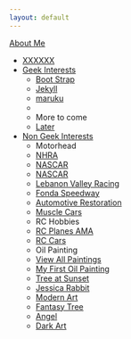 ```yaml
---
layout: default
---
```

<div class="navbar navbar-inverse navbar-form">
      <div class="navbar-inner">
            <div class="container">
                <a class="btn btn-navbar" data-toggle="collapse" data-target=".nav-collapse">
                    <span class="icon-bar"></span>
                    <span class="icon-bar"></span>
                    <span class="icon-bar"></span>
                </a>
                <a class="brand" href="http://rogeruvyn.github.com/interests.html">About Me</a>
                  <div class="nav-collapse collapse">
                      <ul class="nav">
                          <li><a href="http://rogeruvyn.github.com/index.html">XXXXXX</a></li>
                          <li class="dropdown">
                            <a href="#" class="dropdown-toggle" data-toggle="dropdown">Geek Interests</a>
                            <ul class="dropdown-menu">
                              <li><a href="http://twitter.github.com/bootstrap/">Boot Strap</a></li>
                              <li><a href="http://jekyllrb.com/">Jekyll</a></li>
                              <li><a href="http://maruku.rubyforge.org/index.html">maruku</a></li>
                              <li class="divider"></li>
                              <li class="nav-header">More to come</li>
                              <li><a href="#">Later</a></li>
                            </ul>
                          </li>
                          <li class="dropdown">
                          <a href="#" class="dropdown-toggle" data-toggle="dropdown">Non Geek Interests</a>
                              <ul class="dropdown-menu">
                                  <li class="nav-header">Motorhead</li>
                                  <li><a href="http://www.nhra.com/">NHRA</a></li>
                                  <li><a href="http://www.nascar.com/">NASCAR</a></li>
                                  <li><a href="http://www.nascar.com/">NASCAR</a></li>
                                  <li><a href="http://www.lebanonvalley.com/">Lebanon Valley Racing</a></li>
                                  <li><a href="http://fondaspeedway.net/">Fonda Speedway</a></li>
                                  <li><a href="http://en.wikipedia.org/wiki/Automotive_restoration">Automotive Restoration</a></li>
                                  <li><a href="http://en.wikipedia.org/wiki/Muscle_car">Muscle Cars</a></li>
                                  <li class="nav-header">RC Hobbies</li>
                                  <li><a href="http://www.modelaircraft.org/">RC Planes AMA</a></li>
                                  <li><a href="http://www.rccaraction.com/">RC Cars</a></li>
                                  <li class="nav-header">Oil Painting</li>
                                  <li><a href="paintings.html">View All Paintings</a></li>
                                  <li><a href="../assets/mypics/fruitbasket.jpg">My First Oil Painting</a></li>
                                  <li><a href="../assets/mypics/treesunset.jpg">Tree at Sunset</a></li>
                                  <li><a href="../assets/mypics/jesrabbit.jpg">Jessica Rabbit</a></li>
                                  <li><a href="../assets/mypics/swirl.jpg">Modern Art</a></li>
                                  <li><a href="../assets/mypics/treeweep.jpg">Fantasy Tree</a></li>
                                  <li><a href="../assets/mypics/angel.jpg">Angel</a></li>
                                  <li><a href="../assets/mypics/fright.jpg">Dark Art</a></li>
                              </ul>
                          </li>
                      </ul>
                  </div>
            </div>
      </div>
</div>
